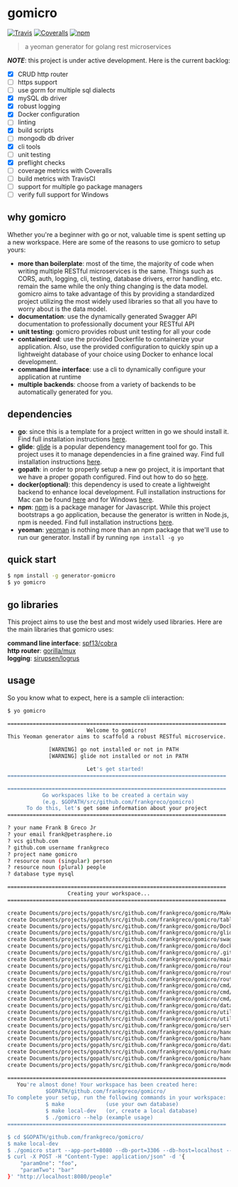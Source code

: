 # gomicro

 [![Travis](https://img.shields.io/travis/petrasphere/gomicro.svg?style=flat-square)](https://travis-ci.org/petrasphere/gomicro) [![Coveralls](https://img.shields.io/coveralls/petrasphere/gomicro.svg?style=flat-square)]()  [![npm](https://img.shields.io/npm/dm/generator-gomicro.svg?style=flat-square)](https://www.npmjs.com/package/generator-gomicro)

> a yeoman generator for golang rest microservices

__*NOTE*__: this project is under active development. Here is the current backlog:
- [x] CRUD http router
- [ ] https support
- [ ] use gorm for multiple sql dialects
- [x] mySQL db driver
- [x] robust logging
- [x] Docker configuration
- [ ] linting
- [x] build scripts
- [ ] mongodb db driver
- [x] cli tools
- [ ] unit testing
- [x] preflight checks
- [ ] coverage metrics with Coveralls
- [ ] build metrics with TravisCI
- [ ] support for multiple go package managers
- [ ] verify full support for Windows

## why gomicro
Whether you're a beginner with go or not, valuable time is spent setting up a new workspace. Here are some of the reasons to use gomicro to setup yours:

* **more than boilerplate**: most of the time, the majority of code when writing multiple RESTful microservices is the same. Things such as CORS, auth, logging, cli, testing, database drivers, error handling, etc. remain the same while the only thing changing is the data model. gomicro aims to take advantage of this by providing a standardized project utilizing the most widely used libraries so that all you have to worry about is the data model.  
* **documentation**: use the dynamically generated Swagger API documentation to professionally document your RESTful API   
* **unit testing**: gomicro provides robust unit testing for all your code   
* **containerized**: use the provided Dockerfile to containerize your application. Also, use the provided configuration to quickly spin up a lightweight database of your choice using Docker to enhance local development.   
* **command line interface**: use a cli to dynamically configure your application at runtime  
* **multiple backends**: choose from a variety of backends to be automatically generated for you.

## dependencies
* **go**: since this is a template for a project written in go we should install it. Find full installation instructions [here](https://golang.org/doc/install).
* **glide**: [glide](https://glide.sh) is a popular dependency management tool for go. This project uses it to manage dependencies in a fine grained way. Find full installation instructions [here](https://glide.sh).
* **gopath**: in order to properly setup a new go project, it is important that we have a proper gopath configured. Find out how to do so [here](https://golang.org/doc/code.html#GOPATH).
* **docker(optional)**: this dependency is used to create a lightweight backend to enhance local development. Full installation instructions for Mac can be found [here](https://docs.docker.com/docker-for-mac/install/) and for Windows [here](https://docs.docker.com/docker-for-windows/install/).
* **npm**: [npm](https://www.npmjs.com) is a package manager for Javascript. While this project bootstraps a go application, because the generator is written in Node.js, npm is needed. Find full installation instructions [here](http://blog.npmjs.org/post/85484771375/how-to-install-npm).
* **yeoman**: [yeoman](http://yeoman.io) is nothing more than an npm package that we'll use to run our generator. Install if by running `npm install -g yo`

## quick start

```sh
$ npm install -g generator-gomicro
$ yo gomicro
```

## go libraries
This project aims to use the best and most widely used libraries. Here are the main libraries that gomicro uses:

**command line interface**: [spf13/cobra](https://github.com/spf13/cobra)  
**http router**: [gorilla/mux](https://github.com/gorilla/mux)  
**logging**: [sirupsen/logrus](https://github.com/sirupsen/logrus)  

## usage
So you know what to expect, here is a sample cli interaction:

```sh
$ yo gomicro

=====================================================================
                         Welcome to gomicro!
This Yeoman generator aims to scaffold a robust RESTful microservice.

             [WARNING] go not installed or not in PATH
             [WARNING] glide not installed or not in PATH

                         Let's get started!
=====================================================================

=====================================================================
           Go workspaces like to be created a certain way
           (e.g. $GOPATH/src/github.com/frankgreco/gomicro)
      To do this, let's get some information about your project
=====================================================================

? your name Frank B Greco Jr
? your email frank@petrasphere.io
? vcs github.com
? github.com username frankgreco
? project name gomicro
? resource noun (singular) person
? resource noun (plural) people
? database type mysql

=====================================================================
                   Creating your workspace...
=====================================================================

create Documents/projects/gopath/src/github.com/frankgreco/gomicro/Makefile
create Documents/projects/gopath/src/github.com/frankgreco/gomicro/table.sql
create Documents/projects/gopath/src/github.com/frankgreco/gomicro/Dockerfile
create Documents/projects/gopath/src/github.com/frankgreco/gomicro/glide.yaml
create Documents/projects/gopath/src/github.com/frankgreco/gomicro/swagger.json
create Documents/projects/gopath/src/github.com/frankgreco/gomicro/docker-compose.yaml
create Documents/projects/gopath/src/github.com/frankgreco/gomicro/.gitignore
create Documents/projects/gopath/src/github.com/frankgreco/gomicro/main.go
create Documents/projects/gopath/src/github.com/frankgreco/gomicro/route/logger.go
create Documents/projects/gopath/src/github.com/frankgreco/gomicro/route/router.go
create Documents/projects/gopath/src/github.com/frankgreco/gomicro/route/routes.go
create Documents/projects/gopath/src/github.com/frankgreco/gomicro/cmd/root.go
create Documents/projects/gopath/src/github.com/frankgreco/gomicro/cmd/start.go
create Documents/projects/gopath/src/github.com/frankgreco/gomicro/cmd/version.go
create Documents/projects/gopath/src/github.com/frankgreco/gomicro/database/mysql.go
create Documents/projects/gopath/src/github.com/frankgreco/gomicro/utils/error.go
create Documents/projects/gopath/src/github.com/frankgreco/gomicro/utils/flag.go
create Documents/projects/gopath/src/github.com/frankgreco/gomicro/server/server.go
create Documents/projects/gopath/src/github.com/frankgreco/gomicro/handler/handler.go
create Documents/projects/gopath/src/github.com/frankgreco/gomicro/handler/util.go
create Documents/projects/gopath/src/github.com/frankgreco/gomicro/database/driver.go
create Documents/projects/gopath/src/github.com/frankgreco/gomicro/handler/person.go
create Documents/projects/gopath/src/github.com/frankgreco/gomicro/handler/people.go
create Documents/projects/gopath/src/github.com/frankgreco/gomicro/models/person.go

=====================================================================
   You're almost done! Your workspace has been created here:
            $GOPATH/github.com/frankgreco/gomicro/
To complete your setup, run the following commands in your workspace:
            $ make             (use your own database)
            $ make local-dev   (or, create a local database)
            $ ./gomicro --help (example usage)
=====================================================================

$ cd $GOPATH/github.com/frankgreco/gomicro/
$ make local-dev
$ ./gomicro start --app-port=8080 --db-port=3306 --db-host=localhost --db-name=people --db-user=root --db-pass=password
$ curl -X POST -H "Content-Type: application/json" -d '{
    "paramOne": "foo",
    "paramTwo": "bar"
}' "http://localhost:8080/people"

```
